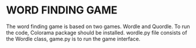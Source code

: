 # WORD FINDING GAME

The word finding game is based on two games. Wordle and Quordle. To run the code, Colorama package should be installed. wordle.py file consists of the Wordle class, game.py is to run the game interface.

